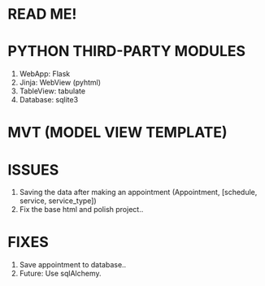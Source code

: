 # READ ME!

# PYTHON THIRD-PARTY MODULES
1. WebApp: Flask
2. Jinja: WebView (pyhtml)
3. TableView: tabulate
4. Database: sqlite3

# MVT (MODEL VIEW TEMPLATE)

# ISSUES
1. Saving the data after making an appointment (Appointment, [schedule, service, service_type])
2. Fix the base html and polish project..

# FIXES
1. Save appointment to database..
2. Future: Use sqlAlchemy.